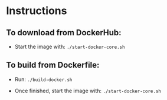 # Instructions

## To download from DockerHub:

- Start the image with: `./start-docker-core.sh`

## To build from Dockerfile:

- Run: `./build-docker.sh`

- Once finished, start the image with: `./start-docker-core.sh`
